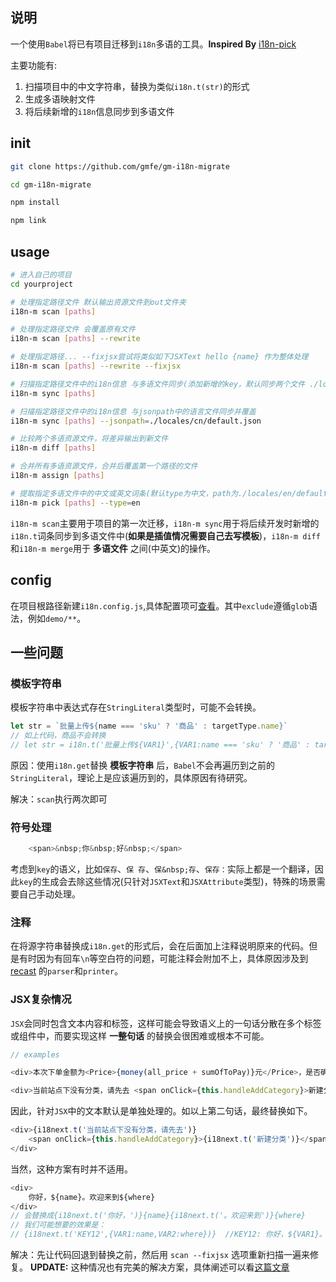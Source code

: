 
## 说明
一个使用`Babel`将已有项目迁移到`i18n`多语的工具。**Inspired By** [i18n-pick](https://github.com/ProtoTeam/i18n-pick)

主要功能有:
1. 扫描项目中的中文字符串，替换为类似`i18n.t(str)`的形式
2. 生成多语映射文件
3. 将后续新增的`i18n`信息同步到多语文件

## init
``` bash
git clone https://github.com/gmfe/gm-i18n-migrate

cd gm-i18n-migrate

npm install

npm link
```
## usage
``` bash
# 进入自己的项目
cd yourproject

# 处理指定路径文件 默认输出资源文件到out文件夹
i18n-m scan [paths] 

# 处理指定路径文件 会覆盖原有文件
i18n-m scan [paths] --rewrite

# 处理指定路径... --fixjsx尝试将类似如下JSXText hello {name} 作为整体处理
i18n-m scan [paths] --rewrite --fixjsx

# 扫描指定路径文件中的i18n信息 与多语文件同步(添加新增的key，默认同步两个文件 ./locales/en(zh)/default.json) 
i18n-m sync [paths] 

# 扫描指定路径文件中的i18n信息 与jsonpath中的语言文件同步并覆盖
i18n-m sync [paths] --jsonpath=./locales/cn/default.json

# 比较两个多语资源文件，将差异输出到新文件
i18n-m diff [paths] 

# 合并所有多语资源文件，合并后覆盖第一个路径的文件
i18n-m assign [paths] 

# 提取指定多语文件中的中文或英文词条(默认type为中文，path为./locales/en/default.json)
i18n-m pick [paths] --type=en

```
`i18n-m scan`主要用于项目的第一次迁移，`i18n-m sync`用于将后续开发时新增的`i18n.t`词条同步到多语文件中(**如果是插值情况需要自己去写模板**)，`i18n-m diff`和`i18n-m merge`用于 **多语文件** 之间(中英文)的操作。

## config
在项目根路径新建`i18n.config.js`,具体配置项可[查看](https://github.com/gmfe/gm-i18n-migrate/blob/master/src/config/index.js)。其中`exclude`遵循`glob`语法，例如`demo/**`。

## 一些问题
### 模板字符串
模板字符串中表达式存在`StringLiteral`类型时，可能不会转换。
``` javascript
let str = `批量上传${name === 'sku' ? '商品' : targetType.name}`
// 如上代码，商品不会转换
// let str = i18n.t('批量上传${VAR1}',{VAR1:name === 'sku' ? '商品' : targetType.name})
```
原因：使用`i18n.get`替换 **模板字符串** 后，`Babel`不会再遍历到之前的`StringLiteral`，理论上是应该遍历到的，具体原因有待研究。

解决：`scan`执行两次即可

### 符号处理
```javascript
    <span>&nbsp;你&nbsp;好&nbsp;</span>
```
考虑到`key`的语义，比如`保存`、`保 存`、`保&nbsp;存`、`保存：`实际上都是一个翻译，因此`key`的生成会去除这些情况(只针对`JSXText`和`JSXAttribute`类型)，特殊的场景需要自己手动处理。


### 注释
在将源字符串替换成`i18n.get`的形式后，会在后面加上注释说明原来的代码。但是有时因为有回车`\n`等空白符的问题，可能注释会附加不上，具体原因涉及到 [recast](https://github.com/benjamn/recast) 的`parser`和`printer`。


### JSX复杂情况
`JSX`会同时包含文本内容和标签，这样可能会导致语义上的一句话分散在多个标签或组件中，而要实现这样 **一整句话** 的替换会很困难或根本不可能。
```javascript
// examples

<div>本次下单金额为<Price>{money(all_price + sumOfToPay)}元</Price>，是否确认下单</div>

<div>当前站点下没有分类，请先去 <span onClick={this.handleAddCategory}>新建分类</span>，再新建商品</div> 
```
因此，针对`JSX`中的文本默认是单独处理的。如以上第二句话，最终替换如下。
``` javascript
<div>{i18next.t('当前站点下没有分类，请先去')} 
    <span onClick={this.handleAddCategory}>{i18next.t('新建分类')}</span>{i18next.t('，再新建商品')}
</div> 
```
当然，这种方案有时并不适用。
``` javascript
<div>
    你好，${name}。欢迎来到${where}  
</div> 
// 会替换成{i18next.t('你好，')}{name}{i18next.t('。欢迎来到')}{where}
// 我们可能想要的效果是：
// {i18next.t('KEY12',{VAR1:name,VAR2:where})}  //KEY12: 你好，${VAR1}。欢迎来到${VAR2}  
```
解决：先让代码回退到替换之前，然后用 `scan --fixjsx` 选项重新扫描一遍来修复。
**UPDATE:**
这种情况也有完美的解决方案，具体阐述可以看[这篇文章](https://github.com/gmfe/Think/issues/46)
